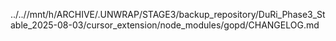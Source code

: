 ../..//mnt/h/ARCHIVE/.UNWRAP/STAGE3/backup_repository/DuRi_Phase3_Stable_2025-08-03/cursor_extension/node_modules/gopd/CHANGELOG.md